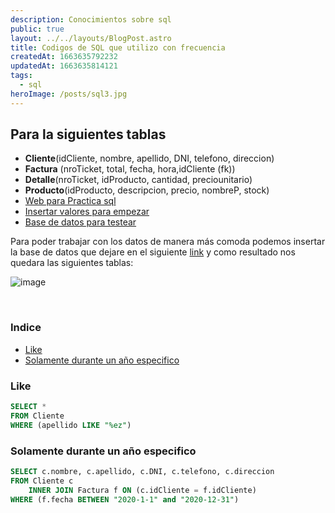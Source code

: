 ```yaml
---
description: Conocimientos sobre sql
public: true
layout: ../../layouts/BlogPost.astro
title: Codigos de SQL que utilizo con frecuencia
createdAt: 1663635792232
updatedAt: 1663635814121
tags:
  - sql
heroImage: /posts/sql3.jpg
---
```



## Para la siguientes tablas

- **Cliente**(idCliente, nombre, apellido, DNI, telefono, direccion)
- **Factura** (nroTicket, total, fecha, hora,idCliente (fk))
- **Detalle**(nroTicket, idProducto, cantidad, preciounitario)
- **Producto**(idProducto, descripcion, precio, nombreP, stock)
- [Web para Practica sql](http://www.sqliteonline.net/)
- [Insertar valores para empezar](https://github.com/Fabian-Martinez1/Fablog/blob/main/src/pages/posts/files/dbd.md)
- [Base de datos para testear](https://github.com/Fabian-Martinez1/Fablog/blob/main/src/pages/posts/files/sql.json)


Para poder trabajar con los datos de manera más comoda
podemos insertar la base de datos que dejare
en el siguiente [link](https://github.com/Fabian-Martinez1/Fablog/blob/main/src/pages/posts/files/sql.json) y como resultado nos quedara las siguientes tablas:

![image](https://user-images.githubusercontent.com/55964635/207497718-948a1202-5294-4ffc-8ce4-095a06023fdb.png)

<br>

### Indice
- [Like](#like)
- [Solamente durante un año especifico](#solamente-durante-un-año-especifico)



### Like

```sql
SELECT *
FROM Cliente
WHERE (apellido LIKE "%ez")
```



### Solamente durante un año especifico

```sql
SELECT c.nombre, c.apellido, c.DNI, c.telefono, c.direccion
FROM Cliente c 
	INNER JOIN Factura f ON (c.idCliente = f.idCliente)
WHERE (f.fecha BETWEEN "2020-1-1" and "2020-12-31")
```

